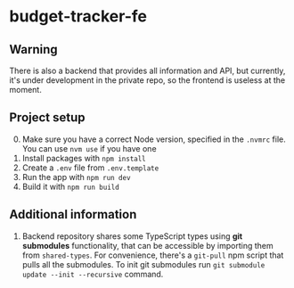 # budget-tracker-fe

## Warning

There is also a backend that provides all information and API, but currently, it's under development in the private repo, so the frontend is useless at the moment.

## Project setup

0. Make sure you have a correct Node version, specified in the `.nvmrc` file. You can use `nvm use` if you have one
1. Install packages with `npm install`
2. Create a `.env` file from `.env.template`
3. Run the app with `npm run dev`
4. Build it with `npm run build`

## Additional information
1. Backend repository shares some TypeScript types using **git submodules** functionality, that can be accessible by importing them from `shared-types`. For convenience, there's a `git-pull` npm script that pulls all the submodules. To init git submodules run `git submodule update --init --recursive` command.
